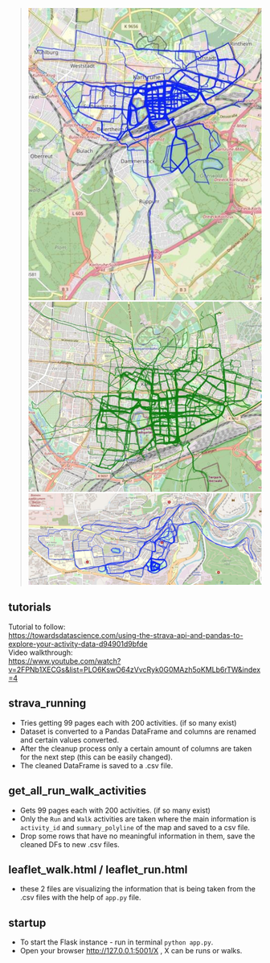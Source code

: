 >![](thumbnails/KA-run.jpg)
>![](thumbnails/KA-walk.jpg)
>![](thumbnails/VT-run.jpg)

## tutorials
Tutorial to follow: </br>
https://towardsdatascience.com/using-the-strava-api-and-pandas-to-explore-your-activity-data-d94901d9bfde </br>
Video walkthrough: </br>
https://www.youtube.com/watch?v=2FPNb1XECGs&list=PLO6KswO64zVvcRyk0G0MAzh5oKMLb6rTW&index=4 </br>

## strava_running
- Tries getting 99 pages each with 200 activities. (if so many exist)</br>
- Dataset is converted to a Pandas DataFrame and columns are renamed and certain values converted. </br>
- After the cleanup process only a certain amount of columns are taken for the next step (this can be easily changed).</br>
- The cleaned DataFrame is saved to a .csv file.

## get_all_run_walk_activities
- Gets 99 pages each with 200 activities. (if so many exist) </br>
- Only the `Run` and `Walk` activities are taken where the main information is `activity_id` and `summary_polyline` of the map and saved to a csv file. </br>
- Drop some rows that have no meaningful information in them, save the cleaned DFs to new .csv files.

## leaflet_walk.html / leaflet_run.html 
- these 2 files are visualizing the information that is being taken from the .csv files with the help of `app.py` file.

## startup
- To start the Flask instance - run in terminal `python app.py`. </br>
- Open your browser http://127.0.0.1:5001/X , X can be runs or walks. </br>
